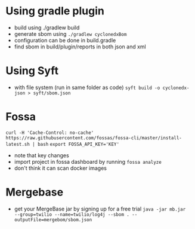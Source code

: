 # Using gradle plugin
- build using ./gradlew build
- generate sbom using `./gradlew cyclonedxBom`
- configuration can be done in build.gradle
- find sbom in build/plugin/reports in both json and xml


# Using Syft
- with file system (run in same folder as code)
`syft build -o cyclonedx-json > syft/sbom.json`


# Fossa
`curl -H 'Cache-Control: no-cache' https://raw.githubusercontent.com/fossas/fossa-cli/master/install-latest.sh | bash`
`export FOSSA_API_KEY='KEY'`
- note that key changes 
- import project in fossa dashboard by running `fossa analyze`
- don't think it can scan docker images


# Mergebase
- get your MergeBase jar by signing up for a free trial 
`java -jar mb.jar  --group=twilio --name=twilio/log4j --sbom . --outputFile=mergebom/sbom.json`